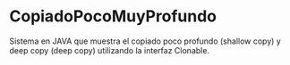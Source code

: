 # CopiadoPocoMuyProfundo
Sistema en JAVA que muestra el copiado poco profundo (shallow copy) y deep copy (deep copy) utilizando la interfaz Clonable.
